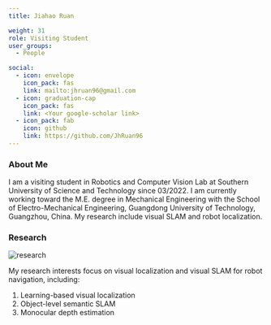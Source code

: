 ```yaml
---
title: Jiahao Ruan

weight: 31
role: Visiting Student
user_groups:
  - People

social:
  - icon: envelope 
    icon_pack: fas
    link: mailto:jhruan96@gmail.com
  - icon: graduation-cap 
    icon_pack: fas
    link: <Your google-scholar link>
  - icon_pack: fab
    icon: github
    link: https://github.com/JhRuan96
---
```

### About Me
I am a visiting student in Robotics and Computer Vision Lab at Southern University of Science and Technology since 03/2022. I am currently working toward the M.E. degree in Mechanical Engineering with the School of Electro-Mechanical Engineering, Guangdong University of Technology, Guangzhou, China. My research include visual SLAM and robot localization.

### Research
![research](authors_research/jiahao_ruan.gif "Research Introduction")

My research interests focus on visual localization and visual SLAM for robot navigation, including:
1. Learning-based visual localization
2. Object-level semantic SLAM 
3. Monocular depth estimation



